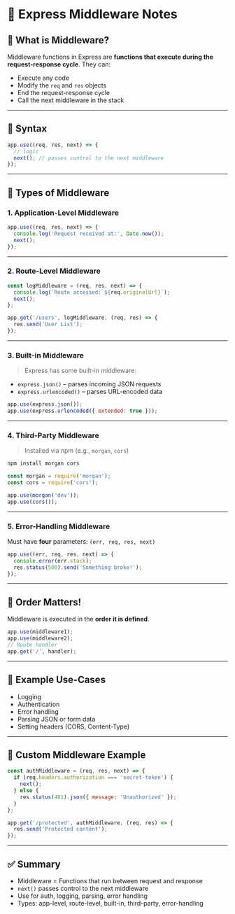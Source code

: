 # 🚀 Express Middleware Notes

## 🔹 What is Middleware?
Middleware functions in Express are **functions that execute during the request-response cycle**. They can:

- Execute any code
- Modify the `req` and `res` objects
- End the request-response cycle
- Call the next middleware in the stack

---

## 🔹 Syntax

```js
app.use((req, res, next) => {
  // logic
  next(); // passes control to the next middleware
});
```

---

## 🔹 Types of Middleware

### 1. Application-Level Middleware
```js
app.use((req, res, next) => {
  console.log('Request received at:', Date.now());
  next();
});
```

---

### 2. Route-Level Middleware
```js
const logMiddleware = (req, res, next) => {
  console.log(`Route accessed: ${req.originalUrl}`);
  next();
};

app.get('/users', logMiddleware, (req, res) => {
  res.send('User List');
});
```

---

### 3. Built-in Middleware
> Express has some built-in middleware:

- `express.json()` – parses incoming JSON requests
- `express.urlencoded()` – parses URL-encoded data

```js
app.use(express.json());
app.use(express.urlencoded({ extended: true }));
```

---

### 4. Third-Party Middleware
> Installed via npm (e.g., `morgan`, `cors`)

```bash
npm install morgan cors
```

```js
const morgan = require('morgan');
const cors = require('cors');

app.use(morgan('dev'));
app.use(cors());
```

---

### 5. Error-Handling Middleware
Must have **four** parameters: `(err, req, res, next)`

```js
app.use((err, req, res, next) => {
  console.error(err.stack);
  res.status(500).send('Something broke!');
});
```

---

## 🔹 Order Matters!
Middleware is executed in the **order it is defined**.

```js
app.use(middleware1);
app.use(middleware2);
// Route handler
app.get('/', handler);
```

---

## 🔹 Example Use-Cases
- Logging
- Authentication
- Error handling
- Parsing JSON or form data
- Setting headers (CORS, Content-Type)

---

## 🔹 Custom Middleware Example

```js
const authMiddleware = (req, res, next) => {
  if (req.headers.authorization === 'secret-token') {
    next();
  } else {
    res.status(401).json({ message: 'Unauthorized' });
  }
};

app.get('/protected', authMiddleware, (req, res) => {
  res.send('Protected content');
});
```

---

## ✅ Summary

- Middleware = Functions that run between request and response
- `next()` passes control to the next middleware
- Use for auth, logging, parsing, error handling
- Types: app-level, route-level, built-in, third-party, error-handling
